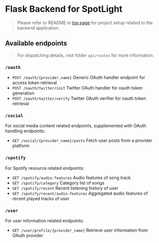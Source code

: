 # Flask Backend for SpotLight

> Please refer to README in [top page](https://github.com/terryluzj/cs-spotlight-personality-in-music/) for project setup related to the backend application.

## Available endpoints

> For dispatching details, visit folder `api/routes` for more information.

### `/oauth`

-   `POST /oauth/{provider_name}` Generic OAuth handler endpoint for access token retrieval
-   `POST /oauth/twitter/init` Twitter OAuth handler for oauth token generation
-   `POST /oauth/twitter/verify` Twitter OAuth verifier for oauth token retrieval

### `/social`

For social media content related endpoints, supplemented with OAuth handling endpoints:

-   `GET /social/{provider_name}/posts` Fetch user posts from a provider platform

### `/spotify`

For Spotify resource related endpoints:

-   `GET /spotify/audio-features` Audio features of song track
-   `GET /spotify/category` Category list of songs
-   `GET /spotify/recent` Recent listening history of user
-   `GET /spotify/recent/audio-features` Aggregated audio features of recent played tracks of user

### `/user`

For user information related endpoints:

-   `GET /user/profile/{provider_name}` Retrieve user information from OAuth provider
